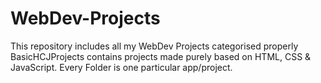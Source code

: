 # WebDev-Projects
This repository includes all my WebDev Projects categorised properly
BasicHCJProjects contains projects made purely based on HTML, CSS & JavaScript. Every Folder is one particular app/project.
